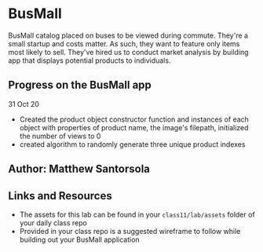 # BusMall

 BusMall catalog placed on buses to be viewed during commute. They're a small startup and costs matter. As such, they want to feature only items most likely to sell. They've hired us to conduct market analysis by building app that displays potential products to individuals.

## Progress on the BusMall app

31 Oct 20

- Created the product object constructor function and instances of each object with properties of product name, the image's filepath, initialized the number of views to 0
- created algorithm to randomly generate three unique product indexes

## Author: Matthew Santorsola

## Links and Resources

- The assets for this lab can be found in your `class11/lab/assets` folder of your daily class repo
- Provided in your class repo is a suggested wireframe to follow while building out your BusMall application

